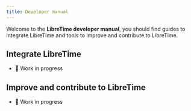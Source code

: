 ```yaml
---
title: Developer manual
---
```


Welcome to the **LibreTime developer manual**, you should find guides to integrate LibreTime and tools to improve and contribute to LibreTime.

## Integrate LibreTime

- :construction: Work in progress

## Improve and contribute to LibreTime

- :construction: Work in progress
